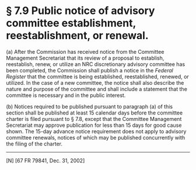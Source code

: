 # § 7.9   Public notice of advisory committee establishment, reestablishment, or renewal.

(a) After the Commission has received notice from the Committee Management Secretariat that its review of a proposal to establish, reestablish, renew, or utilize an NRC discretionary advisory committee has been completed, the Commission shall publish a notice in the _Federal Register_ that the committee is being established, reestablished, renewed, or utilized. In the case of a new committee, the notice shall also describe the nature and purpose of the committee and shall include a statement that the committee is necessary and in the public interest. 


(b) Notices required to be published pursuant to paragraph (a) of this section shall be published at least 15 calendar days before the committee charter is filed pursuant to § 7.8, except that the Committee Management Secretariat may approve publication for less than 15 days for good cause shown. The 15-day advance notice requirement does not apply to advisory committee renewals, notices of which may be published concurrently with the filing of the charter.



---

[N] [67 FR 79841, Dec. 31, 2002]





